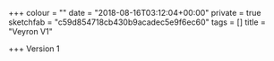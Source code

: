 +++
colour = ""
date = "2018-08-16T03:12:04+00:00"
private = true
sketchfab = "c59d854718cb430b9acadec5e9f6ec60"
tags = []
title = "Veyron V1"

+++
Version 1